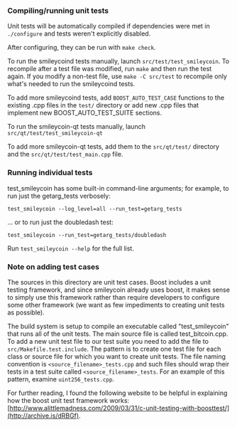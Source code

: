 ### Compiling/running unit tests

Unit tests will be automatically compiled if dependencies were met in `./configure`
and tests weren't explicitly disabled.

After configuring, they can be run with `make check`.

To run the smileycoind tests manually, launch `src/test/test_smileycoin`. To recompile
after a test file was modified, run `make` and then run the test again. If you
modify a non-test file, use `make -C src/test` to recompile only what's needed
to run the smileycoind tests.

To add more smileycoind tests, add `BOOST_AUTO_TEST_CASE` functions to the existing
.cpp files in the `test/` directory or add new .cpp files that
implement new BOOST_AUTO_TEST_SUITE sections.

To run the smileycoin-qt tests manually, launch `src/qt/test/test_smileycoin-qt`

To add more smileycoin-qt tests, add them to the `src/qt/test/` directory and
the `src/qt/test/test_main.cpp` file.

### Running individual tests

test_smileycoin has some built-in command-line arguments; for
example, to run just the getarg_tests verbosely:

    test_smileycoin --log_level=all --run_test=getarg_tests

... or to run just the doubledash test:

    test_smileycoin --run_test=getarg_tests/doubledash

Run `test_smileycoin --help` for the full list.

### Note on adding test cases

The sources in this directory are unit test cases.  Boost includes a
unit testing framework, and since smileycoin already uses boost, it makes
sense to simply use this framework rather than require developers to
configure some other framework (we want as few impediments to creating
unit tests as possible).

The build system is setup to compile an executable called "test_smileycoin"
that runs all of the unit tests.  The main source file is called
test_bitcoin.cpp. To add a new unit test file to our test suite you need
to add the file to `src/Makefile.test.include`. The pattern is to create
one test file for each class or source file for which you want to create
unit tests.  The file naming convention is `<source_filename>_tests.cpp`
and such files should wrap their tests in a test suite
called `<source_filename>_tests`. For an example of this pattern,
examine `uint256_tests.cpp`.

For further reading, I found the following website to be helpful in
explaining how the boost unit test framework works:
[http://www.alittlemadness.com/2009/03/31/c-unit-testing-with-boosttest/](http://archive.is/dRBGf).
